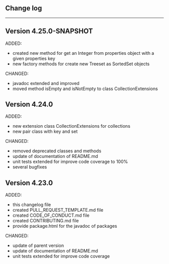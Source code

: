 ## Change log
----------------------

Version 4.25.0-SNAPSHOT
-------------

ADDED:
 
- created new method for get an Integer from properties object with a given properties key
- new factory methods for create new Treeset as SortedSet objects

CHANGED:

- javadoc extended and improved
- moved method isEmpty and isNotEmpty to class CollectionExtensions


Version 4.24.0
-------------

ADDED:
 
- new extension class CollectionExtensions for collections
- new pair class with key and set

CHANGED:

- removed deprecated classes and methods
- update of documentation of README.md 
- unit tests extended for improve code coverage to 100%
- several bugfixes

Version 4.23.0
-------------

ADDED:
 
- this changelog file
- created PULL_REQUEST_TEMPLATE.md file
- created CODE_OF_CONDUCT.md file
- created CONTRIBUTING.md file
- provide package.html for the javadoc of packages

CHANGED:

- update of parent version
- update of documentation of README.md 
- unit tests extended for improve code coverage


